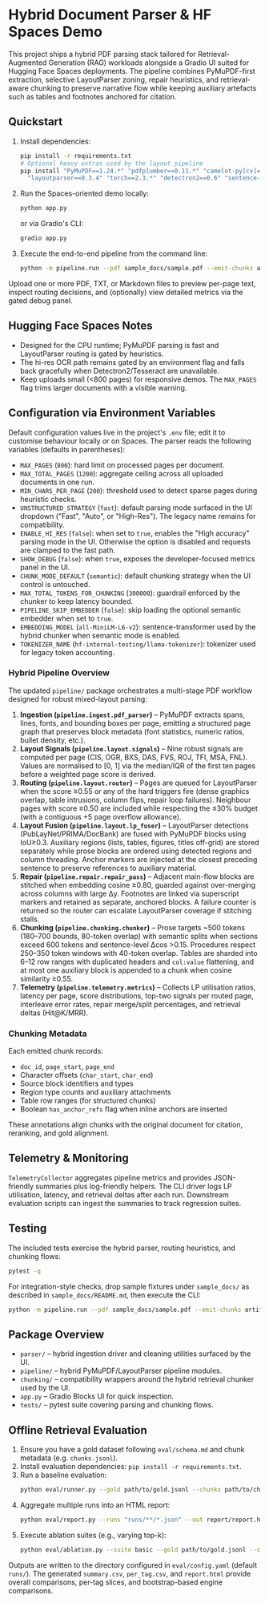 # Hybrid Document Parser & HF Spaces Demo

This project ships a hybrid PDF parsing stack tailored for Retrieval-Augmented Generation (RAG) workloads alongside a Gradio UI
suited for Hugging Face Spaces deployments. The pipeline combines PyMuPDF-first extraction, selective LayoutParser zoning, repair
heuristics, and retrieval-aware chunking to preserve narrative flow while keeping auxiliary artefacts such as tables and footnotes
anchored for citation.

## Quickstart

1. Install dependencies:
   ```bash
   pip install -r requirements.txt
   # Optional heavy extras used by the layout pipeline
   pip install "PyMuPDF==1.24.*" "pdfplumber==0.11.*" "camelot-py[cv]==0.11.*" "ocrmypdf==16.*" \
     "layoutparser==0.3.4" "torch==2.3.*" "detectron2==0.6" "sentence-transformers==2.7.*" rapidfuzz==3.* scikit-image
   ```
2. Run the Spaces-oriented demo locally:
   ```bash
   python app.py
   ```
   or via Gradio's CLI:
   ```bash
   gradio app.py
   ```
3. Execute the end-to-end pipeline from the command line:
   ```bash
   python -m pipeline.run --pdf sample_docs/sample.pdf --emit-chunks artifacts/sample_chunks.jsonl
   ```

Upload one or more PDF, TXT, or Markdown files to preview per-page text, inspect routing decisions, and (optionally) view detailed
metrics via the gated debug panel.

## Hugging Face Spaces Notes

- Designed for the CPU runtime; PyMuPDF parsing is fast and LayoutParser routing is gated by heuristics.
- The hi-res OCR path remains gated by an environment flag and falls back gracefully when Detectron2/Tesseract are unavailable.
- Keep uploads small (<800 pages) for responsive demos. The `MAX_PAGES` flag trims larger documents with a visible warning.

## Configuration via Environment Variables

Default configuration values live in the project's `.env` file; edit it to customise behaviour locally or on Spaces. The parser
reads the following variables (defaults in parentheses):

- `MAX_PAGES` (`800`): hard limit on processed pages per document.
- `MAX_TOTAL_PAGES` (`1200`): aggregate ceiling across all uploaded documents in one run.
- `MIN_CHARS_PER_PAGE` (`200`): threshold used to detect sparse pages during heuristic checks.
- `UNSTRUCTURED_STRATEGY` (`fast`): default parsing mode surfaced in the UI dropdown ("Fast", "Auto", or "High-Res"). The
  legacy name remains for compatibility.
- `ENABLE_HI_RES` (`false`): when set to `true`, enables the "High accuracy" parsing mode in the UI. Otherwise the option is
  disabled and requests are clamped to the fast path.
- `SHOW_DEBUG` (`false`): when `true`, exposes the developer-focused metrics panel in the UI.
- `CHUNK_MODE_DEFAULT` (`semantic`): default chunking strategy when the UI control is untouched.
- `MAX_TOTAL_TOKENS_FOR_CHUNKING` (`300000`): guardrail enforced by the chunker to keep latency bounded.
- `PIPELINE_SKIP_EMBEDDER` (`false`): skip loading the optional semantic embedder when set to `true`.
- `EMBEDDING_MODEL` (`all-MiniLM-L6-v2`): sentence-transformer used by the hybrid chunker when semantic mode is enabled.
- `TOKENIZER_NAME` (`hf-internal-testing/llama-tokenizer`): tokenizer used for legacy token accounting.

### Hybrid Pipeline Overview

The updated `pipeline/` package orchestrates a multi-stage PDF workflow designed for robust mixed-layout parsing:

1. **Ingestion (`pipeline.ingest.pdf_parser`)** – PyMuPDF extracts spans, lines, fonts, and bounding boxes per page, emitting a
   structured page graph that preserves block metadata (font statistics, numeric ratios, bullet density, etc.).
2. **Layout Signals (`pipeline.layout.signals`)** – Nine robust signals are computed per page (CIS, OGR, BXS, DAS, FVS, ROJ, TFI,
   MSA, FNL). Values are normalised to [0, 1] via the median/IQR of the first ten pages before a weighted page score is derived.
3. **Routing (`pipeline.layout.router`)** – Pages are queued for LayoutParser when the score ≥0.55 or any of the hard triggers
   fire (dense graphics overlap, table intrusions, column flips, repair loop failures). Neighbour pages with score ≥0.50 are
   included while respecting the ≤30% budget (with a contiguous +5 page overflow allowance).
4. **Layout Fusion (`pipeline.layout.lp_fuser`)** – LayoutParser detections (PubLayNet/PRIMA/DocBank) are fused with PyMuPDF
   blocks using IoU≥0.3. Auxiliary regions (lists, tables, figures, titles off-grid) are stored separately while prose blocks are
   ordered using detected regions and column threading. Anchor markers are injected at the closest preceding sentence to preserve
   references to auxiliary material.
5. **Repair (`pipeline.repair.repair_pass`)** – Adjacent main-flow blocks are stitched when embedding cosine ≥0.80, guarded
   against over-merging across columns with large Δy. Footnotes are linked via superscript markers and retained as separate,
   anchored blocks. A failure counter is returned so the router can escalate LayoutParser coverage if stitching stalls.
6. **Chunking (`pipeline.chunking.chunker`)** – Prose targets ~500 tokens (180–700 bounds, 80-token overlap) with semantic splits
   when sections exceed 600 tokens and sentence-level Δcos >0.15. Procedures respect 250–350 token windows with 40-token overlap.
   Tables are sharded into 6–12 row ranges with duplicated headers and `col:value` flattening, and at most one auxiliary block is
   appended to a chunk when cosine similarity ≥0.55.
7. **Telemetry (`pipeline.telemetry.metrics`)** – Collects LP utilisation ratios, latency per page, score distributions, top-two
   signals per routed page, interleave error rates, repair merge/split percentages, and retrieval deltas (Hit@K/MRR).

### Chunking Metadata

Each emitted chunk records:

- `doc_id`, `page_start`, `page_end`
- Character offsets (`char_start`, `char_end`)
- Source block identifiers and types
- Region type counts and auxiliary attachments
- Table row ranges (for structured chunks)
- Boolean `has_anchor_refs` flag when inline anchors are inserted

These annotations align chunks with the original document for citation, reranking, and gold alignment.

## Telemetry & Monitoring

`TelemetryCollector` aggregates pipeline metrics and provides JSON-friendly summaries plus log-friendly helpers. The CLI driver
logs LP utilisation, latency, and retrieval deltas after each run. Downstream evaluation scripts can ingest the summaries to track
regression suites.

## Testing

The included tests exercise the hybrid parser, routing heuristics, and chunking flows:

```bash
pytest -q
```

For integration-style checks, drop sample fixtures under `sample_docs/` as described in `sample_docs/README.md`, then execute the
CLI:

```bash
python -m pipeline.run --pdf sample_docs/sample.pdf --emit-chunks artifacts/sample_chunks.jsonl
```

## Package Overview

- `parser/` – hybrid ingestion driver and cleaning utilities surfaced by the UI.
- `pipeline/` – hybrid PyMuPDF/LayoutParser pipeline modules.
- `chunking/` – compatibility wrappers around the hybrid retrieval chunker used by the UI.
- `app.py` – Gradio Blocks UI for quick inspection.
- `tests/` – pytest suite covering parsing and chunking flows.

## Offline Retrieval Evaluation

1. Ensure you have a gold dataset following `eval/schema.md` and chunk metadata (e.g. `chunks.jsonl`).
2. Install evaluation dependencies: `pip install -r requirements.txt`.
3. Run a baseline evaluation:
   ```bash
   python eval/runner.py --gold path/to/gold.jsonl --chunks path/to/chunks.jsonl --engine all --config eval/config.yaml
   ```
4. Aggregate multiple runs into an HTML report:
   ```bash
   python eval/report.py --runs "runs/**/*.json" --out report/report.html
   ```
5. Execute ablation suites (e.g., varying top-k):
   ```bash
   python eval/ablation.py --suite basic --gold path/to/gold.jsonl --chunks path/to/chunks.jsonl
   ```

Outputs are written to the directory configured in `eval/config.yaml` (default `runs/`). The generated `summary.csv`,
`per_tag.csv`, and `report.html` provide overall comparisons, per-tag slices, and bootstrap-based engine comparisons.
